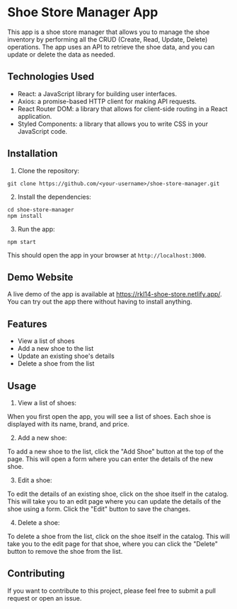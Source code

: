 # Shoe Store Manager App

This app is a shoe store manager that allows you to manage the shoe inventory by performing all the CRUD (Create, Read, Update, Delete) operations. The app uses an API to retrieve the shoe data, and you can update or delete the data as needed.

## Technologies Used

- React: a JavaScript library for building user interfaces.
- Axios: a promise-based HTTP client for making API requests.
- React Router DOM: a library that allows for client-side routing in a React application.
- Styled Components: a library that allows you to write CSS in your JavaScript code.

## Installation

1. Clone the repository:

```
git clone https://github.com/<your-username>/shoe-store-manager.git
```

2. Install the dependencies:

```
cd shoe-store-manager
npm install
```

3. Run the app:

```
npm start
```


This should open the app in your browser at `http://localhost:3000`.

## Demo Website

A live demo of the app is available at https://rkl14-shoe-store.netlify.app/. You can try out the app there without having to install anything.

## Features

- View a list of shoes
- Add a new shoe to the list
- Update an existing shoe's details
- Delete a shoe from the list

## Usage

1. View a list of shoes:

When you first open the app, you will see a list of shoes. Each shoe is displayed with its name, brand, and price.

2. Add a new shoe:

To add a new shoe to the list, click the "Add Shoe" button at the top of the page. This will open a form where you can enter the details of the new shoe.

3. Edit a shoe:

To edit the details of an existing shoe, click on the shoe itself in the catalog. This will take you to an edit page where you can update the details of the shoe using a form. Click the "Edit" button to save the changes.

4. Delete a shoe:

To delete a shoe from the list, click on the shoe itself in the catalog. This will take you to the edit page for that shoe, where you can click the "Delete" button to remove the shoe from the list.

## Contributing

If you want to contribute to this project, please feel free to submit a pull request or open an issue.


